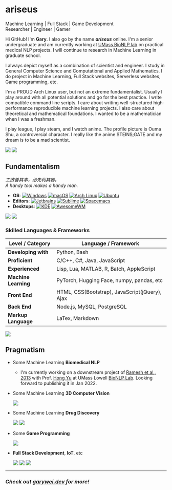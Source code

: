 # ariseus

Machine Learning | Full Stack | Game Development <br>
Researcher | Engineer | Gamer

Hi GitHub! I'm **Gary**. I also go by the name ***ariseus*** online. I'm a
senior undergraduate and am currently working
at [UMass BioNLP lab](https://bio-nlp.org/) on practical medical NLP projects.
I will continue to research in Machine Learning in graduate school.

I always depict myself as a combination of scientist and engineer. I study in
General Computer Science and Computational and Applied Mathematics. I do
project in Machine Learning, Full Stack websites, Serverless websites, Game
programming, etc.

I'm a PROUD Arch Linux user, but not an extreme fundamentalist. Usually I play
around with all potential solutions and go for the best practice. I write
compatible command line scripts. I care about writing well-structured
high-performance reproducible machine learning projects. I also care about
theoretical and mathematical foundations. I wanted to be a mathematician when I
was a freshman.

I play league, I play steam, and I watch anime. The profile picture is Ouma
Shu, a controversial character. I really like the anime STEINS;GATE and my
dream is to be a mad scientist.

![](https://github-readme-stats.vercel.app/api?username=garywei944&show_icons=true&layout=compact)
![](https://github-readme-stats.vercel.app/api/top-langs/?username=garywei944&layout=compact)

## Fundamentalism

*工欲善其事，必先利其器。<br>
A handy tool makes a handy man.*

- **OS**:
  [![Windows](https://img.shields.io/badge/Windows-10-66ccff?logo=windows&logoColor=white)](https://github.com/garywei944/eva_windows)
  [![macOS](https://img.shields.io/badge/macOS-Big%20Sur-66ffcc?logo=apple&logoColor=white)](https://www.apple.com/macos/big-sur/)
  [![Arch Linux](https://img.shields.io/badge/Arch%20Linux-latest-ccff66?logo=arch%20linux&logoColor=white)](https://github.com/garywei944/eva_arch)
  [![Ubuntu](https://img.shields.io/badge/Ubuntu-20.04-ffcc66?logo=ubuntu&logoColor=white)](https://github.com/garywei944/eva_ubuntu)
- **Editors**:
  [![Jetbrains](https://img.shields.io/badge/Jetbrains-IDE-ffcc66?logo=jetbrains&logoColor=white)](https://www.jetbrains.com/products/)
  [![Sublime](https://img.shields.io/badge/Sublime%20Text-4-ff66cc?logo=sublime%20text&logoColor=white)](https://github.com/garywei944/eva_st3)
  [![Spacemacs](https://img.shields.io/badge/Spacemacs-evil-cc66ff?logo=spacemacs&logoColor=white)](https://github.com/garywei944/.spacemacs.d)
- **Desktops**:
  [![KDE](https://img.shields.io/badge/DE-KDE-e6770b?logo=kde&logoColor=white)](https://github.com/garywei944/eva_arch)
  [![AwesomeWM](https://img.shields.io/badge/WM-AwesomeWM-d3290f?logo=awesomewm&logoColor=white)](https://github.com/garywei944/eva_arch/tree/main/.config/awesome)

![](https://github-readme-stats.vercel.app/api/pin/?username=garywei944&repo=eva_arch&theme=light)
![](https://github-readme-stats.vercel.app/api/pin/?username=garywei944&repo=eva_init&theme=light)

### Skilled Languages & Frameworks

| Level / Category     | Language / Framework                           |
|----------------------|------------------------------------------------|
| **Developing with**  | Python, Bash                                   |
| **Proficient**       | C/C++, C#, Java, JavaScript                    |
| **Experienced**      | Lisp, Lua, MATLAB, R, Batch, AppleScript       |
| **Machine Learning** | PyTorch, Hugging Face, numpy, pandas, etc      |
| **Front End**        | HTML, CSS(Bootstrap), JavaScript(jQuery), Ajax |
| **Back End**         | Node.js, MySQL, PostgreSQL                     |
| **Markup Language**  | LaTex, Markdown                                |

![](https://github-readme-stats.vercel.app/api/wakatime?username=garywei944&layout=compact)

## Pragmatism

- Some Machine Learning **Biomedical NLP**
    - I'm currently working on a downstream project
      of [Ramesh et al., 2013](https://pubmed.ncbi.nlm.nih.gov/23920650/) with
      Prof. [Hong Yu](https://www.uml.edu/sciences/computer-science/faculty/yu-hong.aspx)
      at UMass Lowell [BioNLP Lab](https://bio-nlp.org/). Looking forward to
      publishing it in Jan 2022.

- Some Machine Learning **3D Computer Vision**

  ![](https://github-readme-stats.vercel.app/api/pin/?username=garywei944&repo=KPConv-PyTorch-ShapeNet-Part)

- Some Machine Learning **Drug Discovery**

  ![](https://github-readme-stats.vercel.app/api/pin/?username=garywei944&repo=FMol&theme=light)
  ![](https://github-readme-stats.vercel.app/api/pin/?username=garywei944&repo=aris_kaggle_lish-moa&theme=light)

- Some **Game Programming**

  ![](https://github-readme-stats.vercel.app/api/pin/?username=garywei944&repo=Untitled-Tower-Defense&theme=light)

- **Full Stack Development**, **IoT**, etc

  ![](https://github-readme-stats.vercel.app/api/pin/?username=garywei944&repo=garywei.dev&theme=light)
  ![](https://github-readme-stats.vercel.app/api/pin/?username=garywei944&repo=CG3-Blog-Platform&theme=light)
  ![](https://github-readme-stats.vercel.app/api/pin/?username=garywei944&repo=Reconnect-Unihack21_Devil_Otter&theme=light)

---

### ***Check out [garywei.dev](https://www.garywei.dev.) for more!***
